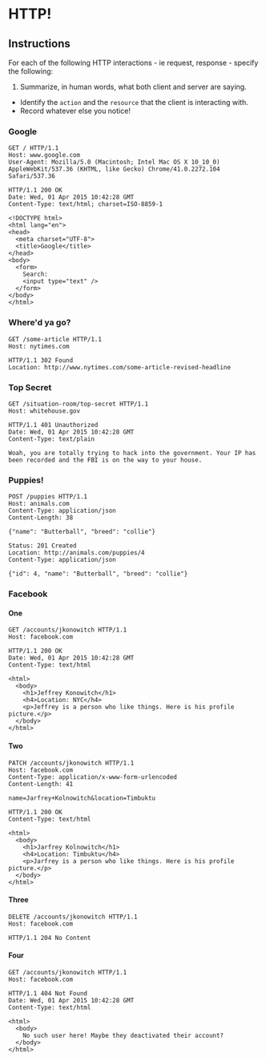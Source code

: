 # HTTP!

## Instructions

For each of the following HTTP interactions - ie request, response - specify the following:

1. Summarize, in human words, what both client and server are saying.
* Identify the `action` and the `resource` that the client is interacting with.
* Record whatever else you notice!

### Google

```http
GET / HTTP/1.1
Host: www.google.com
User-Agent: Mozilla/5.0 (Macintosh; Intel Mac OS X 10_10_0) AppleWebKit/537.36 (KHTML, like Gecko) Chrome/41.0.2272.104 Safari/537.36
```

```http
HTTP/1.1 200 OK
Date: Wed, 01 Apr 2015 10:42:28 GMT
Content-Type: text/html; charset=ISO-8859-1

<!DOCTYPE html>
<html lang="en">
<head>
  <meta charset="UTF-8">
  <title>Google</title>
</head>
<body>
  <form>
    Search:
    <input type="text" />
  </form>
</body>
</html>
```

### Where'd ya go?

```http
GET /some-article HTTP/1.1
Host: nytimes.com
```

```http
HTTP/1.1 302 Found
Location: http://www.nytimes.com/some-article-revised-headline
```


### Top Secret

```http
GET /situation-room/top-secret HTTP/1.1
Host: whitehouse.gov
```

```http
HTTP/1.1 401 Unauthorized
Date: Wed, 01 Apr 2015 10:42:28 GMT
Content-Type: text/plain

Woah, you are totally trying to hack into the government. Your IP has been recorded and the FBI is on the way to your house.
```

### Puppies!

```http
POST /puppies HTTP/1.1
Host: animals.com
Content-Type: application/json
Content-Length: 38

{"name": "Butterball", "breed": "collie"}
```

```http
Status: 201 Created
Location: http://animals.com/puppies/4
Content-Type: application/json

{"id": 4, "name": "Butterball", "breed": "collie"}
```

### Facebook

#### One

```http
GET /accounts/jkonowitch HTTP/1.1
Host: facebook.com
```

```http
HTTP/1.1 200 OK
Date: Wed, 01 Apr 2015 10:42:28 GMT
Content-Type: text/html

<html>
  <body>
    <h1>Jeffrey Konowitch</h1>
    <h4>Location: NYC</h4>
    <p>Jeffrey is a person who like things. Here is his profile picture.</p>
  </body>
</html>
```

#### Two

```http
PATCH /accounts/jkonowitch HTTP/1.1
Host: facebook.com
Content-Type: application/x-www-form-urlencoded
Content-Length: 41

name=Jarfrey+Kolnowitch&location=Timbuktu
```

```http
HTTP/1.1 200 OK
Content-Type: text/html

<html>
  <body>
    <h1>Jarfrey Kolnowitch</h1>
    <h4>Location: Timbuktu</h4>
    <p>Jarfrey is a person who like things. Here is his profile picture.</p>
  </body>
</html>
```

#### Three

```http
DELETE /accounts/jkonowitch HTTP/1.1
Host: facebook.com
```

```http
HTTP/1.1 204 No Content
```

#### Four

```http
GET /accounts/jkonowitch HTTP/1.1
Host: facebook.com
```

```http
HTTP/1.1 404 Not Found
Date: Wed, 01 Apr 2015 10:42:28 GMT
Content-Type: text/html

<html>
  <body>
    No such user here! Maybe they deactivated their account?
  </body>
</html>
```